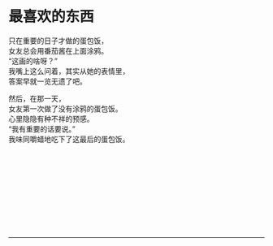 # 最喜欢的东西

只在重要的日子才做的蛋包饭，\
女友总会用番茄酱在上面涂鸦。\
“这画的啥呀？”\
我嘴上这么问着，其实从她的表情里，\
答案早就一览无遗了吧。

然后，在那一天，\
女友第一次做了没有涂鸦的蛋包饭。\
心里隐隐有种不祥的预感。\
“我有重要的话要说。”\
我味同嚼蜡地吃下了这最后的蛋包饭。
<br>
<br>
<br>
<br>
<br>
<br>
<br>
<br>
<br>
<br>
<br>

---
